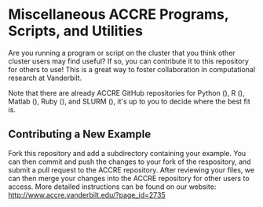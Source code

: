 # Miscellaneous ACCRE Programs, Scripts, and Utilities

Are you running a program or script on the cluster that you think other cluster users may find useful? If so, you can contribute it to this repository for others to use! This is a great way to foster collaboration in computational research at Vanderbilt.

Note that there are already ACCRE GitHub repositories for Python (), R (), Matlab (), Ruby (), and SLURM (), it's up to you to decide where the best fit is.

## Contributing a New Example

Fork this repository and add a subdirectory containing your example. You can then commit and push the changes to your fork of the respository, and submit a pull request to the ACCRE repository. After reviewing your files, we can then merge your changes into the ACCRE repository for other users to access. More detailed instructions can be found on our website: http://www.accre.vanderbilt.edu/?page_id=2735